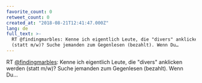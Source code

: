 ```yaml
---
favorite_count: 0
retweet_count: 0
created_at: "2018-08-21T12:41:47.000Z"
lang: de
full_text: >-
  RT @findingmarbles: Kenne ich eigentlich Leute, die "divers" anklicken werden
  (statt m/w)? Suche jemanden zum Gegenlesen (bezahlt). Wenn Du…
---
```


RT [@findingmarbles](https://twitter.com/findingmarbles): Kenne ich eigentlich
Leute, die "divers" anklicken werden (statt m/w)? Suche jemanden zum Gegenlesen
(bezahlt). Wenn Du…
